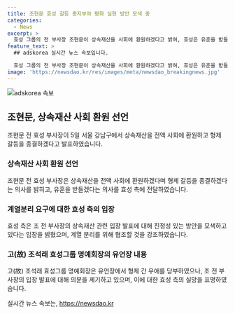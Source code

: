```yaml
---
title: 조현문 효성 갈등 종지부야 평화 실현 방안 모색 중
categories:
  - News
excerpt: >
  효성 그룹의 전 부사장 조현문이 상속재산을 사회에 환원하겠다고 밝혀, 효성은 유훈을 받들겠다는 입장을 표명했다. 조 전 부사장은 형제 간 갈등 종결과 함께 효성으로부터 완전히 자유로워지기를 희망하며 계열 분리를 요청했다. 이에 대해 효성 측은 진정성과 협조를 요청하는 발언에 대해 고(故) 조석래 명예회장의 유향을 고려할 필요가 있다고 반박했다.
feature_text: >
  ## adskorea 실시간 뉴스 속보입니다.

  효성 그룹의 전 부사장 조현문이 상속재산을 사회에 환원하겠다고 밝혀, 효성은 유훈을 받들겠다는 입장을 표명했다. 조 전 부사장은 형제 간 갈등 종결과 함께 효성으로부터 완전히 자유로워지기를 희망하며 계열 분리를 요청했다. 이에 대해 효성 측은 진정성과 협조를 요청하는 발언에 대해 고(故) 조석래 명예회장의 유향을 고려할 필요가 있다고 반박했다.
image: 'https://newsdao.kr/res/images/meta/newsdao_breakingnews.jpg'
---
```


<p><img src="https://newsdao.kr/res/images/meta/newsdao_breakingnews.jpg" alt="adskorea 속보" /></p>

<h2 data-ke-size="size26">조현문, 상속재산 사회 환원 선언</h2>

<p data-ke-size="size16">조현문 전 효성 부사장이 5일 서울 강남구에서 상속재산을 전액 사회에 환원하고 형제 갈등을 종결하겠다고 발표하였습니다.</p>

<h3><b>상속재산 사회 환원 선언</b></h3>

<p data-ke-size="size16">조현문 전 효성 부사장은 상속재산을 전액 사회에 환원하겠다며 형제 갈등을 종결하겠다는 의사를 밝히고, 유훈을 받들겠다는 의사를 효성 측에 전달하였습니다.</p>

<h3><b>계열분리 요구에 대한 효성 측의 입장</b></h3>

<p data-ke-size="size16">효성 측은 조 전 부사장의 상속재산 관련 입장 발표에 대해 진정성 있는 방안을 모색하고 있다는 입장을 밝혔으며, 계열 분리를 위해 협조할 것을 강조하였습니다.</p>

<h3><b>고(故) 조석래 효성그룹 명예회장의 유언장 내용</b></h3>

<p data-ke-size="size16">고(故) 조석래 효성그룹 명예회장은 유언장에서 형제 간 우애를 당부하였으나, 조 전 부사장의 입장 발표에 대해 의문을 제기하고 있으며, 이에 대한 효성 측의 실망을 표명하였습니다.</p>
실시간 뉴스 속보는, <a href="https://newsdao.kr" rel="dofollow">https://newsdao.kr</a>


